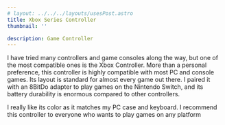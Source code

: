 ```yaml
---
# layout: ../../../layouts/usesPost.astro
title: Xbox Series Controller
thumbnail: ''

description: Game Controller
---
```

I have tried many controllers and game consoles along the way, but one of the most compatible ones is the Xbox Controller. More than a personal preference, this controller is highly compatible with most PC and console games. Its layout is standard for almost every game out there. I paired it with an 8BitDo adapter to play games on the Nintendo Switch, and its battery durability is enormous compared to other controllers.

I really like its color as it matches my PC case and keyboard. I recommend this controller to everyone who wants to play games on any platform
